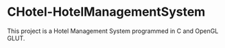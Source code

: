 # CHotel-HotelManagementSystem
This project is a Hotel Management System programmed in C and OpenGL GLUT.
